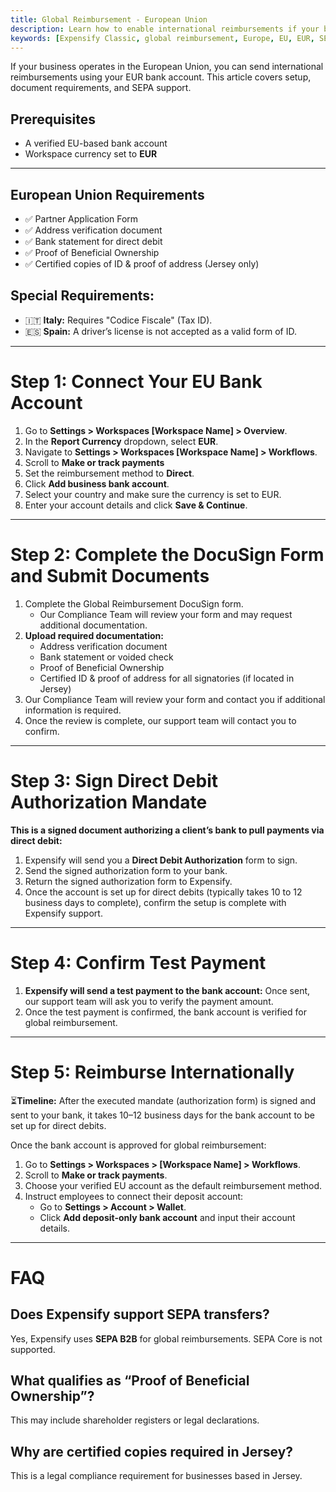```yaml
---
title: Global Reimbursement - European Union
description: Learn how to enable international reimbursements if your business bank account is in the European Union.
keywords: [Expensify Classic, global reimbursement, Europe, EU, EUR, SEPA, international payments, DocuSign, compliance]
---
```


If your business operates in the European Union, you can send international reimbursements using your EUR bank account. This article covers setup, document requirements, and SEPA support.

## Prerequisites
- A verified EU-based bank account
- Workspace currency set to **EUR**

---

## European Union Requirements
- ✅ Partner Application Form
- ✅ Address verification document
- ✅ Bank statement for direct debit
- ✅ Proof of Beneficial Ownership
- ✅ Certified copies of ID & proof of address (Jersey only)

## Special Requirements:
- 🇮🇹 **Italy:** Requires "Codice Fiscale" (Tax ID).
- 🇪🇸 **Spain:** A driver’s license is not accepted as a valid form of ID.

---

# Step 1: Connect Your EU Bank Account
1. Go to **Settings > Workspaces [Workspace Name] > Overview**.
2. In the **Report Currency** dropdown, select **EUR**.
3. Navigate to **Settings > Workspaces [Workspace Name] > Workflows**.
4. Scroll to **Make or track payments**
5. Set the reimbursement method to **Direct**.
6. Click **Add business bank account**.
7. Select your country and make sure the currency is set to EUR.
8. Enter your account details and click **Save & Continue**.

---

# Step 2: Complete the DocuSign Form and Submit Documents
1. Complete the Global Reimbursement DocuSign form.
   - Our Compliance Team will review your form and may request additional documentation.
2. **Upload required documentation:**
     - Address verification document
     - Bank statement or voided check
     - Proof of Beneficial Ownership
     - Certified ID & proof of address for all signatories (if located in Jersey)
3. Our Compliance Team will review your form and contact you if additional information is required.
4. Once the review is complete, our support team will contact you to confirm. 

---

# Step 3: Sign Direct Debit Authorization Mandate

**This is a signed document authorizing a client’s bank to pull payments via direct debit:**
1. Expensify will send you a **Direct Debit Authorization** form to sign.
3. Send the signed authorization form to your bank.
4. Return the signed authorization form to Expensify.
5. Once the account is set up for direct debits (typically takes 10 to 12 business days to complete), confirm the setup is complete with Expensify support.

---

# Step 4: Confirm Test Payment
1. **Expensify will send a test payment to the bank account:** Once sent, our support team will ask you to verify the payment amount.
2. Once the test payment is confirmed, the bank account is verified for global reimbursement.

---

# Step 5: Reimburse Internationally

⏳**Timeline:** After the executed mandate (authorization form) is signed and sent to your bank, it takes 10–12 business days for the bank account to be set up for direct debits.

Once the bank account is approved for global reimbursement:
1. Go to **Settings > Workspaces > [Workspace Name] > Workflows**.
2. Scroll to **Make or track payments**.
3. Choose your verified EU account as the default reimbursement method.
4. Instruct employees to connect their deposit account:
   - Go to **Settings > Account > Wallet**.
   - Click **Add deposit-only bank account** and input their account details.

---

# FAQ

## Does Expensify support SEPA transfers?
Yes, Expensify uses **SEPA B2B** for global reimbursements. SEPA Core is not supported.

## What qualifies as “Proof of Beneficial Ownership”?
This may include shareholder registers or legal declarations.

## Why are certified copies required in Jersey?
This is a legal compliance requirement for businesses based in Jersey.

